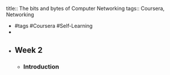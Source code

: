 title:: The bits and bytes of Computer Networking
tags:: Coursera, Networking

- #tags #Coursera #Self-Learning
-
- ## Week 2
	- ### Introduction